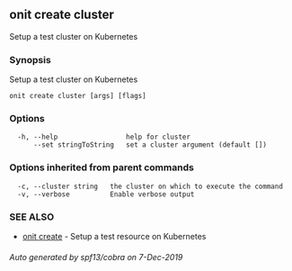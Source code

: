 ## onit create cluster

Setup a test cluster on Kubernetes

### Synopsis

Setup a test cluster on Kubernetes

```
onit create cluster [args] [flags]
```

### Options

```
  -h, --help                 help for cluster
      --set stringToString   set a cluster argument (default [])
```

### Options inherited from parent commands

```
  -c, --cluster string   the cluster on which to execute the command
  -v, --verbose          Enable verbose output
```

### SEE ALSO

* [onit create](onit_create.md)	 - Setup a test resource on Kubernetes

###### Auto generated by spf13/cobra on 7-Dec-2019
